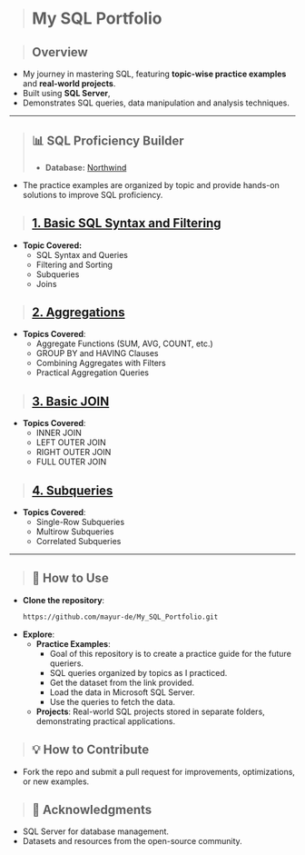 > # **My SQL Portfolio**

> ## **Overview**
- My journey in mastering SQL, featuring **topic-wise practice examples** and **real-world projects**.
- Built using **SQL Server**,
- Demonstrates SQL queries, data manipulation and analysis techniques.

---
> ## **📊 SQL Proficiency Builder**
> - **Database:** [Northwind](https://github.com/microsoft/sql-server-samples/tree/master/samples/databases/northwind-pubs)
- The practice examples are organized by topic and provide hands-on solutions to improve SQL proficiency.
> ## [**1. Basic SQL Syntax and Filtering**](https://github.com/mayur-de/My_SQL_Portfolio/blob/20461f11a730771b49a03fa2fcd4637008a9135a/1_Basic_SQL_Syntax_and_Filtering.sql)
- **Topic Covered:**
    - SQL Syntax and Queries
    - Filtering and Sorting
    - Subqueries
    - Joins

> ## [**2. Aggregations**](https://github.com/mayur-de/My_SQL_Portfolio/blob/50a78356515984be708d9c9e9460647946bd8afb/2_Aggregations.sql)
- **Topics Covered**:
    - Aggregate Functions (SUM, AVG, COUNT, etc.)
    - GROUP BY and HAVING Clauses
    - Combining Aggregates with Filters
    - Practical Aggregation Queries

> ## [**3. Basic JOIN**](https://github.com/mayur-de/My_SQL_Portfolio/blob/616c9a0b2dc238f522158ed88367f212a8248cfa/3_Basic_JOIN.sql)
- **Topics Covered**:
    - INNER JOIN
    - LEFT OUTER JOIN
    - RIGHT OUTER JOIN
    - FULL OUTER JOIN

> ## [**4. Subqueries**](https://github.com/mayur-de/My_SQL_Portfolio/blob/616c9a0b2dc238f522158ed88367f212a8248cfa/4_SubQueries.sql)
- **Topics Covered**:
    -  Single-Row Subqueries
    -  Multirow Subqueries
    -  Correlated Subqueries


---

> ## **🚀 How to Use**
- **Clone the repository**:
  ```bash
  https://github.com/mayur-de/My_SQL_Portfolio.git
  ```
- **Explore**:
  - **Practice Examples**:
      - Goal of this repository is to create a practice guide for the future queriers.  
      - SQL queries organized by topics as I practiced.
      - Get the dataset from the link provided.
      - Load the data in Microsoft SQL Server.
      - Use the queries to fetch the data.
  - **Projects**: Real-world SQL projects stored in separate folders, demonstrating practical applications.

> ## **💡 How to Contribute**
- Fork the repo and submit a pull request for improvements, optimizations, or new examples.

> ## **🎉 Acknowledgments**
- SQL Server for database management.
- Datasets and resources from the open-source community.
